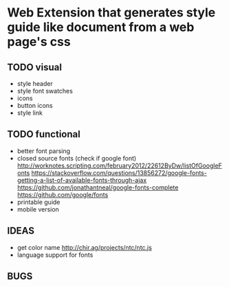 # Web Extension that generates style guide like document from a web page's css

## TODO visual
* style header
* style font swatches
* icons
* button icons
* style link


## TODO functional
* better font parsing
* closed source fonts (check if google font)
http://worknotes.scripting.com/february2012/22612ByDw/listOfGoogleFonts
https://stackoverflow.com/questions/13856272/google-fonts-getting-a-list-of-available-fonts-through-ajax
https://github.com/jonathantneal/google-fonts-complete
https://github.com/google/fonts
* printable guide
* mobile version

## IDEAS
* get color name
http://chir.ag/projects/ntc/ntc.js
* language support for fonts

## BUGS
